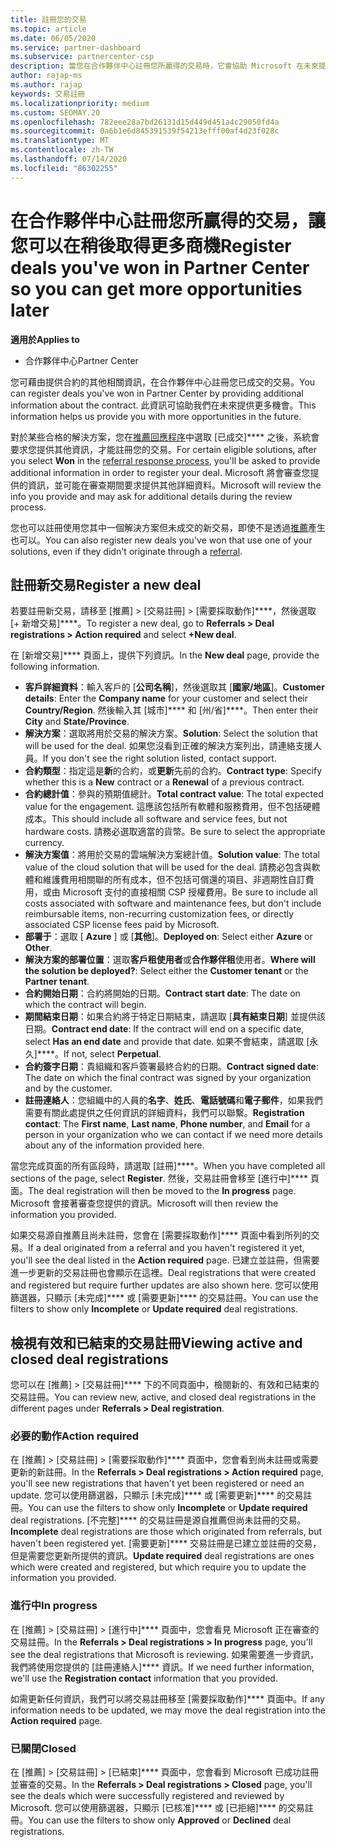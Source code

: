 ```yaml
---
title: 註冊您的交易
ms.topic: article
ms.date: 06/05/2020
ms.service: partner-dashboard
ms.subservice: partnercenter-csp
description: 當您在合作夥伴中心註冊您所贏得的交易時，它會協助 Microsoft 在未來提供更多機會。
author: rajap-ms
ms.author: rajap
keywords: 交易註冊
ms.localizationpriority: medium
ms.custom: SEOMAY.20
ms.openlocfilehash: 782eee28a7bd26131d15d449d451a4c29050fd4a
ms.sourcegitcommit: 0a6b1e6d845391539f54213efff00af4d23f028c
ms.translationtype: MT
ms.contentlocale: zh-TW
ms.lasthandoff: 07/14/2020
ms.locfileid: "86302255"
---
```

# <a name="register-deals-youve-won-in-partner-center-so-you-can-get-more-opportunities-later"></a><span data-ttu-id="a97a4-104">在合作夥伴中心註冊您所贏得的交易，讓您可以在稍後取得更多商機</span><span class="sxs-lookup"><span data-stu-id="a97a4-104">Register deals you've won in Partner Center so you can get more opportunities later</span></span>

<span data-ttu-id="a97a4-105">**適用於**</span><span class="sxs-lookup"><span data-stu-id="a97a4-105">**Applies to**</span></span>

- <span data-ttu-id="a97a4-106">合作夥伴中心</span><span class="sxs-lookup"><span data-stu-id="a97a4-106">Partner Center</span></span>

<span data-ttu-id="a97a4-107">您可藉由提供合約的其他相關資訊，在合作夥伴中心註冊您已成交的交易。</span><span class="sxs-lookup"><span data-stu-id="a97a4-107">You can register deals you've won in Partner Center by providing additional information about the contract.</span></span> <span data-ttu-id="a97a4-108">此資訊可協助我們在未來提供更多機會。</span><span class="sxs-lookup"><span data-stu-id="a97a4-108">This information helps us provide you with more opportunities in the future.</span></span>

<span data-ttu-id="a97a4-109">對於某些合格的解決方案，您在[推薦回應程序](responding-to-referrals.md)中選取 [已成交]\*\*\*\* 之後，系統會要求您提供其他資訊，才能註冊您的交易。</span><span class="sxs-lookup"><span data-stu-id="a97a4-109">For certain eligible solutions, after you select **Won** in the [referral response process](responding-to-referrals.md), you'll be asked to provide additional information in order to register your deal.</span></span> <span data-ttu-id="a97a4-110">Microsoft 將會審查您提供的資訊，並可能在審查期間要求提供其他詳細資料。</span><span class="sxs-lookup"><span data-stu-id="a97a4-110">Microsoft will review the info you provide and may ask for additional details during the review process.</span></span>

<span data-ttu-id="a97a4-111">您也可以註冊使用您其中一個解決方案但未成交的新交易，即使不是透過[推薦](referrals.md)產生也可以。</span><span class="sxs-lookup"><span data-stu-id="a97a4-111">You can also register new deals you've won that use one of your solutions, even if they didn't originate through a [referral](referrals.md).</span></span> 

## <a name="register-a-new-deal"></a><span data-ttu-id="a97a4-112">註冊新交易</span><span class="sxs-lookup"><span data-stu-id="a97a4-112">Register a new deal</span></span>

<span data-ttu-id="a97a4-113">若要註冊新交易，請移至 [推薦] > [交易註冊] > [需要採取動作]\*\*\*\*，然後選取 [+ 新增交易]\*\*\*\*。</span><span class="sxs-lookup"><span data-stu-id="a97a4-113">To register a new deal, go to **Referrals > Deal registrations > Action required** and select **+New deal**.</span></span>

<span data-ttu-id="a97a4-114">在 [新增交易]\*\*\*\* 頁面上，提供下列資訊。</span><span class="sxs-lookup"><span data-stu-id="a97a4-114">In the **New deal** page, provide the following information.</span></span>

- <span data-ttu-id="a97a4-115">**客戶詳細資料**：輸入客戶的 [**公司名稱**]，然後選取其 [**國家/地區**]。</span><span class="sxs-lookup"><span data-stu-id="a97a4-115">**Customer details**: Enter the **Company name** for your customer and select their **Country/Region**.</span></span> <span data-ttu-id="a97a4-116">然後輸入其 [城市]\*\*\*\* 和 [州/省]\*\*\*\*。</span><span class="sxs-lookup"><span data-stu-id="a97a4-116">Then enter their **City** and **State/Province**.</span></span>
- <span data-ttu-id="a97a4-117">**解決方案**：選取將用於交易的解決方案。</span><span class="sxs-lookup"><span data-stu-id="a97a4-117">**Solution**: Select the solution that will be used for the deal.</span></span> <span data-ttu-id="a97a4-118">如果您沒看到正確的解決方案列出，請連絡支援人員。</span><span class="sxs-lookup"><span data-stu-id="a97a4-118">If you don't see the right solution listed, contact support.</span></span>
- <span data-ttu-id="a97a4-119">**合約類型**：指定這是**新**的合約，或**更新**先前的合約。</span><span class="sxs-lookup"><span data-stu-id="a97a4-119">**Contract type**: Specify whether this is a **New** contract or a **Renewal** of a previous contract.</span></span>
- <span data-ttu-id="a97a4-120">**合約總計值**：參與的預期值總計。</span><span class="sxs-lookup"><span data-stu-id="a97a4-120">**Total contract value**: The total expected value for the engagement.</span></span> <span data-ttu-id="a97a4-121">這應該包括所有軟體和服務費用，但不包括硬體成本。</span><span class="sxs-lookup"><span data-stu-id="a97a4-121">This should include all software and service fees, but not hardware costs.</span></span> <span data-ttu-id="a97a4-122">請務必選取適當的貨幣。</span><span class="sxs-lookup"><span data-stu-id="a97a4-122">Be sure to select the appropriate currency.</span></span>
- <span data-ttu-id="a97a4-123">**解決方案值**：將用於交易的雲端解決方案總計值。</span><span class="sxs-lookup"><span data-stu-id="a97a4-123">**Solution value**: The total value of the cloud solution that will be used for the deal.</span></span> <span data-ttu-id="a97a4-124">請務必包含與軟體和維護費用相關聯的所有成本，但不包括可償還的項目、非週期性自訂費用，或由 Microsoft 支付的直接相關 CSP 授權費用。</span><span class="sxs-lookup"><span data-stu-id="a97a4-124">Be sure to include all costs associated with software and maintenance fees, but don't include reimbursable items, non-recurring customization fees, or directly associated CSP license fees paid by Microsoft.</span></span>
- <span data-ttu-id="a97a4-125">**部署于**：選取 [ **Azure** ] 或 [**其他**]。</span><span class="sxs-lookup"><span data-stu-id="a97a4-125">**Deployed on**: Select either **Azure** or **Other**.</span></span>
- <span data-ttu-id="a97a4-126">**解決方案的部署位置**：選取**客戶租使用者**或**合作夥伴租**使用者。</span><span class="sxs-lookup"><span data-stu-id="a97a4-126">**Where will the solution be deployed?**: Select either the **Customer tenant** or the **Partner tenant**.</span></span>
- <span data-ttu-id="a97a4-127">**合約開始日期**：合約將開始的日期。</span><span class="sxs-lookup"><span data-stu-id="a97a4-127">**Contract start date**: The date on which the contract will begin.</span></span>
- <span data-ttu-id="a97a4-128">**期間結束日期**：如果合約將于特定日期結束，請選取 [**具有結束日期**] 並提供該日期。</span><span class="sxs-lookup"><span data-stu-id="a97a4-128">**Contract end date**: If the contract will end on a specific date, select **Has an end date** and provide that date.</span></span> <span data-ttu-id="a97a4-129">如果不會結束，請選取 [永久]\*\*\*\*。</span><span class="sxs-lookup"><span data-stu-id="a97a4-129">If not, select **Perpetual**.</span></span>
- <span data-ttu-id="a97a4-130">**合約簽字日期**：貴組織和客戶簽署最終合約的日期。</span><span class="sxs-lookup"><span data-stu-id="a97a4-130">**Contract signed date**: The date on which the final contract was signed by your organization and by the customer.</span></span>
- <span data-ttu-id="a97a4-131">**註冊連絡人**：您組織中的人員的**名字**、**姓氏**、**電話號碼**和**電子郵件**，如果我們需要有關此處提供之任何資訊的詳細資料，我們可以聯繫。</span><span class="sxs-lookup"><span data-stu-id="a97a4-131">**Registration contact**: The **First name**, **Last name**, **Phone number**, and **Email** for a person in your organization who we can contact if we need more details about any of the information provided here.</span></span>

<span data-ttu-id="a97a4-132">當您完成頁面的所有區段時，請選取 [註冊]\*\*\*\*。</span><span class="sxs-lookup"><span data-stu-id="a97a4-132">When you have completed all sections of the page, select **Register**.</span></span> <span data-ttu-id="a97a4-133">然後，交易註冊會移至 [進行中]\*\*\*\* 頁面。</span><span class="sxs-lookup"><span data-stu-id="a97a4-133">The deal registration will then be moved to the **In progress** page.</span></span> <span data-ttu-id="a97a4-134">Microsoft 會接著審查您提供的資訊。</span><span class="sxs-lookup"><span data-stu-id="a97a4-134">Microsoft will then review the information you provided.</span></span>

<span data-ttu-id="a97a4-135">如果交易源自推薦且尚未註冊，您會在 [需要採取動作]\*\*\*\* 頁面中看到所列的交易。</span><span class="sxs-lookup"><span data-stu-id="a97a4-135">If a deal originated from a referral and you haven't registered it yet, you'll see the deal listed in the **Action required** page.</span></span> <span data-ttu-id="a97a4-136">已建立並註冊，但需要進一步更新的交易註冊也會顯示在這裡。</span><span class="sxs-lookup"><span data-stu-id="a97a4-136">Deal registrations that were created and registered but require further updates are also shown here.</span></span> <span data-ttu-id="a97a4-137">您可以使用篩選器，只顯示 [未完成]\*\*\*\* 或 [需要更新]\*\*\*\* 的交易註冊。</span><span class="sxs-lookup"><span data-stu-id="a97a4-137">You can use the filters to show only **Incomplete** or **Update required** deal registrations.</span></span>

## <a name="viewing-active-and-closed-deal-registrations"></a><span data-ttu-id="a97a4-138">檢視有效和已結束的交易註冊</span><span class="sxs-lookup"><span data-stu-id="a97a4-138">Viewing active and closed deal registrations</span></span>

<span data-ttu-id="a97a4-139">您可以在 [推薦] > [交易註冊]\*\*\*\* 下的不同頁面中，檢閱新的、有效和已結束的交易註冊。</span><span class="sxs-lookup"><span data-stu-id="a97a4-139">You can review new, active, and closed deal registrations in the different pages under **Referrals > Deal registration**.</span></span>

### <a name="action-required"></a><span data-ttu-id="a97a4-140">必要的動作</span><span class="sxs-lookup"><span data-stu-id="a97a4-140">Action required</span></span>

<span data-ttu-id="a97a4-141">在 [推薦] > [交易註冊] > [需要採取動作]\*\*\*\* 頁面中，您會看到尚未註冊或需要更新的新註冊。</span><span class="sxs-lookup"><span data-stu-id="a97a4-141">In the **Referrals > Deal registrations > Action required** page, you'll see new registrations that haven't yet been registered or need an update.</span></span> <span data-ttu-id="a97a4-142">您可以使用篩選器，只顯示 [未完成]\*\*\*\* 或 [需要更新]\*\*\*\* 的交易註冊。</span><span class="sxs-lookup"><span data-stu-id="a97a4-142">You can use the filters to show only **Incomplete** or **Update required** deal registrations.</span></span> <span data-ttu-id="a97a4-143">[不完整]\*\*\*\* 的交易註冊是源自推薦但尚未註冊的交易。</span><span class="sxs-lookup"><span data-stu-id="a97a4-143">**Incomplete** deal registrations are those which originated from referrals, but haven't been registered yet.</span></span> <span data-ttu-id="a97a4-144">[需要更新]\*\*\*\* 交易註冊是已建立並註冊的交易，但是需要您更新所提供的資訊。</span><span class="sxs-lookup"><span data-stu-id="a97a4-144">**Update required** deal registrations are ones which were created and registered, but which require you to update the information you provided.</span></span>

### <a name="in-progress"></a><span data-ttu-id="a97a4-145">進行中</span><span class="sxs-lookup"><span data-stu-id="a97a4-145">In progress</span></span>

<span data-ttu-id="a97a4-146">在 [推薦] > [交易註冊] > [進行中]\*\*\*\* 頁面中，您會看見 Microsoft 正在審查的交易註冊。</span><span class="sxs-lookup"><span data-stu-id="a97a4-146">In the **Referrals > Deal registrations > In progress** page, you'll see the deal registrations that Microsoft is reviewing.</span></span> <span data-ttu-id="a97a4-147">如果需要進一步資訊，我們將使用您提供的 [註冊連絡人]\*\*\*\* 資訊。</span><span class="sxs-lookup"><span data-stu-id="a97a4-147">If we need further information, we'll use the **Registration contact** information that you provided.</span></span>

<span data-ttu-id="a97a4-148">如需更新任何資訊，我們可以將交易註冊移至 [需要採取動作]\*\*\*\* 頁面中。</span><span class="sxs-lookup"><span data-stu-id="a97a4-148">If any information needs to be updated, we may move the deal registration into the **Action required** page.</span></span>

### <a name="closed"></a><span data-ttu-id="a97a4-149">已關閉</span><span class="sxs-lookup"><span data-stu-id="a97a4-149">Closed</span></span>

<span data-ttu-id="a97a4-150">在 [推薦] > [交易註冊] > [已結束]\*\*\*\* 頁面中，您會看到 Microsoft 已成功註冊並審查的交易。</span><span class="sxs-lookup"><span data-stu-id="a97a4-150">In the **Referrals > Deal registrations > Closed** page, you'll see the deals which were successfully registered and reviewed by Microsoft.</span></span> <span data-ttu-id="a97a4-151">您可以使用篩選器，只顯示 [已核准]\*\*\*\* 或 [已拒絕]\*\*\*\* 的交易註冊。</span><span class="sxs-lookup"><span data-stu-id="a97a4-151">You can use the filters to show only **Approved** or **Declined** deal registrations.</span></span>
